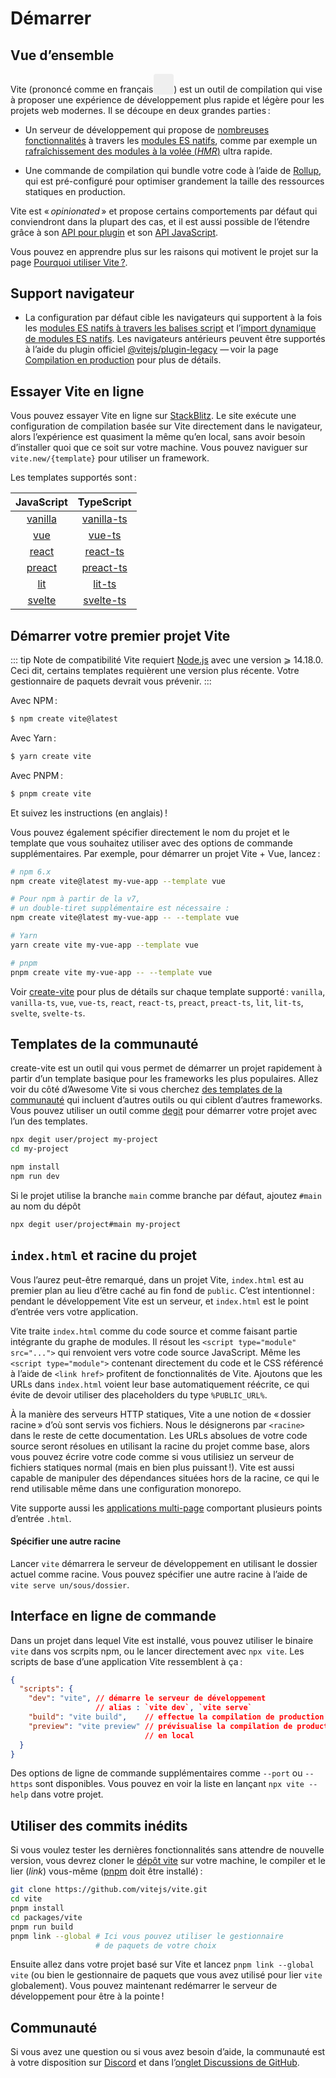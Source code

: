 # Démarrer

<audio id="vite-audio">
  <source src="/vite.mp3" type="audio/mpeg">
</audio>

## Vue d’ensemble

Vite (prononcé comme en français<button style="border:none;padding:3px;border-radius:4px;vertical-align:bottom" id="play-vite-audio" onclick="document.getElementById('vite-audio').play();"><svg style="height:2em;width:2em"><use href="/voice.svg#voice" /></svg></button>) est un outil de compilation qui vise à proposer une expérience de développement plus rapide et légère pour les projets web modernes. Il se découpe en deux grandes parties :

- Un serveur de développement qui propose de [nombreuses fonctionnalités](./features) à travers les [modules ES natifs](https://developer.mozilla.org/fr/docs/Web/JavaScript/Guide/Modules), comme par exemple un [rafraîchissement des modules à la volée (_HMR_)](./features#rafraichissement-des-modules-a-la-volee-hmr) ultra rapide.

- Une commande de compilation qui bundle votre code à l’aide de [Rollup](https://rollupjs.org), qui est pré-configuré pour optimiser grandement la taille des ressources statiques en production.

Vite est « _opinionated_ » et propose certains comportements par défaut qui conviendront dans la plupart des cas, et il est aussi possible de l’étendre grâce à son [API pour plugin](./api-plugin) et son [API JavaScript](./api-javascript).

Vous pouvez en apprendre plus sur les raisons qui motivent le projet sur la page [Pourquoi utiliser Vite ?](./why).

## Support navigateur

- La configuration par défaut cible les navigateurs qui supportent à la fois les [modules ES natifs à travers les balises script](https://caniuse.com/es6-module) et l’[import dynamique de modules ES natifs](https://caniuse.com/es6-module-dynamic-import). Les navigateurs antérieurs peuvent être supportés à l’aide du plugin officiel [@vitejs/plugin-legacy](https://github.com/vitejs/vite/tree/main/packages/plugin-legacy) — voir la page [Compilation en production](./build) pour plus de détails.

## Essayer Vite en ligne

Vous pouvez essayer Vite en ligne sur [StackBlitz](https://vite.new/). Le site exécute une configuration de compilation basée sur Vite directement dans le navigateur, alors l’expérience est quasiment la même qu’en local, sans avoir besoin d’installer quoi que ce soit sur votre machine. Vous pouvez naviguer sur `vite.new/{template}` pour utiliser un framework.

Les templates supportés sont :

|             JavaScript              |                TypeScript                 |
| :---------------------------------: | :---------------------------------------: |
| [vanilla](https://vite.new/vanilla) | [vanilla-ts](https://vite.new/vanilla-ts) |
|     [vue](https://vite.new/vue)     |     [vue-ts](https://vite.new/vue-ts)     |
|   [react](https://vite.new/react)   |   [react-ts](https://vite.new/react-ts)   |
|  [preact](https://vite.new/preact)  |  [preact-ts](https://vite.new/preact-ts)  |
|     [lit](https://vite.new/lit)     |     [lit-ts](https://vite.new/lit-ts)     |
|  [svelte](https://vite.new/svelte)  |  [svelte-ts](https://vite.new/svelte-ts)  |

## Démarrer votre premier projet Vite

::: tip Note de compatibilité
Vite requiert [Node.js](https://nodejs.org/en/) avec une version ⩾ 14.18.0. Ceci dit, certains templates requièrent une version plus récente. Votre gestionnaire de paquets devrait vous prévenir.
:::

Avec NPM :

```bash
$ npm create vite@latest
```

Avec Yarn :

```bash
$ yarn create vite
```

Avec PNPM :

```bash
$ pnpm create vite
```

Et suivez les instructions (en anglais) !

Vous pouvez également spécifier directement le nom du projet et le template que vous souhaitez utiliser avec des options de commande supplémentaires. Par exemple, pour démarrer un projet Vite + Vue, lancez :

```bash
# npm 6.x
npm create vite@latest my-vue-app --template vue

# Pour npm à partir de la v7,
# un double-tiret supplémentaire est nécessaire :
npm create vite@latest my-vue-app -- --template vue

# Yarn
yarn create vite my-vue-app --template vue

# pnpm
pnpm create vite my-vue-app -- --template vue
```

Voir [create-vite](https://github.com/vitejs/vite/tree/main/packages/create-vite) pour plus de détails sur chaque template supporté : `vanilla`, `vanilla-ts`, `vue`, `vue-ts`, `react`, `react-ts`, `preact`, `preact-ts`, `lit`, `lit-ts`, `svelte`, `svelte-ts`.

## Templates de la communauté

create-vite est un outil qui vous permet de démarrer un projet rapidement à partir d’un template basique pour les frameworks les plus populaires. Allez voir du côté d’Awesome Vite si vous cherchez [des templates de la communauté](https://github.com/vitejs/awesome-vite#templates) qui incluent d’autres outils ou qui ciblent d’autres frameworks. Vous pouvez utiliser un outil comme [degit](https://github.com/Rich-Harris/degit) pour démarrer votre projet avec l’un des templates.

```bash
npx degit user/project my-project
cd my-project

npm install
npm run dev
```

Si le projet utilise la branche `main` comme branche par défaut, ajoutez `#main` au nom du dépôt

```bash
npx degit user/project#main my-project
```

## `index.html` et racine du projet

Vous l’aurez peut-être remarqué, dans un projet Vite, `index.html` est au premier plan au lieu d’être caché au fin fond de `public`. C’est intentionnel : pendant le développement Vite est un serveur, et `index.html` est le point d’entrée vers votre application.

Vite traite `index.html` comme du code source et comme faisant partie intégrante du graphe de modules. Il résout les `<script type="module" src="...">` qui renvoient vers votre code source JavaScript. Même les `<script type="module">` contenant directement du code et le CSS référencé à l’aide de `<link href>` profitent de fonctionnalités de Vite. Ajoutons que les URLs dans `index.html` voient leur base automatiquement réécrite, ce qui évite de devoir utiliser des placeholders du type `%PUBLIC_URL%`.

À la manière des serveurs HTTP statiques, Vite a une notion de « dossier racine » d’où sont servis vos fichiers. Nous le désignerons par `<racine>` dans le reste de cette documentation. Les URLs absolues de votre code source seront résolues en utilisant la racine du projet comme base, alors vous pouvez écrire votre code comme si vous utilisiez un serveur de fichiers statiques normal (mais en bien plus puissant !). Vite est aussi capable de manipuler des dépendances situées hors de la racine, ce qui le rend utilisable même dans une configuration monorepo.

Vite supporte aussi les [applications multi-page](./build#application-multi-pages) comportant plusieurs points d’entrée `.html`.

#### Spécifier une autre racine

Lancer `vite` démarrera le serveur de développement en utilisant le dossier actuel comme racine. Vous pouvez spécifier une autre racine à l’aide de `vite serve un/sous/dossier`.

## Interface en ligne de commande

Dans un projet dans lequel Vite est installé, vous pouvez utiliser le binaire `vite` dans vos scrpits npm, ou le lancer directement avec `npx vite`. Les scripts de base d’une application Vite ressemblent à ça :

<!-- prettier-ignore -->
```json
{
  "scripts": {
    "dev": "vite", // démarre le serveur de développement
                   // alias : `vite dev`, `vite serve`
    "build": "vite build",    // effectue la compilation de production
    "preview": "vite preview" // prévisualise la compilation de production
                              // en local
  }
}
```

Des options de ligne de commande supplémentaires comme `--port` ou `--https` sont disponibles. Vous pouvez en voir la liste en lançant `npx vite --help` dans votre projet.

## Utiliser des commits inédits

Si vous voulez tester les dernières fonctionnalités sans attendre de nouvelle version, vous devrez cloner le [dépôt vite](https://github.com/vitejs/vite) sur votre machine, le compiler et le lier (_link_) vous-même ([pnpm](https://pnpm.io/) doit être installé) :

```bash
git clone https://github.com/vitejs/vite.git
cd vite
pnpm install
cd packages/vite
pnpm run build
pnpm link --global # Ici vous pouvez utiliser le gestionnaire
                   # de paquets de votre choix
```

Ensuite allez dans votre projet basé sur Vite et lancez `pnpm link --global vite` (ou bien le gestionnaire de paquets que vous avez utilisé pour lier `vite` globalement). Vous pouvez maintenant redémarrer le serveur de développement pour être à la pointe !

## Communauté

Si vous avez une question ou si vous avez besoin d’aide, la communauté est à votre disposition sur [Discord](https://chat.vitejs.dev) et dans l’[onglet Discussions de GitHub](https://github.com/vitejs/vite/discussions).
